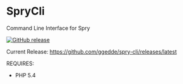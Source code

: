 # SpryCli
Command Line Interface for Spry

[![GitHub release](https://img.shields.io/github/release/qubyte/rubidium.svg)](https://github.com/ggedde/spry-cli/releases/latest)

Current Release: https://github.com/ggedde/spry-cli/releases/latest

REQUIRES:
* PHP 5.4
